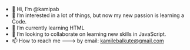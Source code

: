 - 👋 Hi, I’m @kamipab
- 👀 I’m interested in a lot of things, but now my new passion is learning a Code. 
- 🌱 I’m currently learning HTML
- 💞️ I’m looking to collaborate on learning new skills in JavaScript. 
- 📫 How to reach me ---> by email: kamilebalkute@gmail.com

<!---
kamipab/kamipab is a ✨ special ✨ repository because its `README.md` (this file) appears on your GitHub profile.
You can click the Preview link to take a look at your changes.
--->
